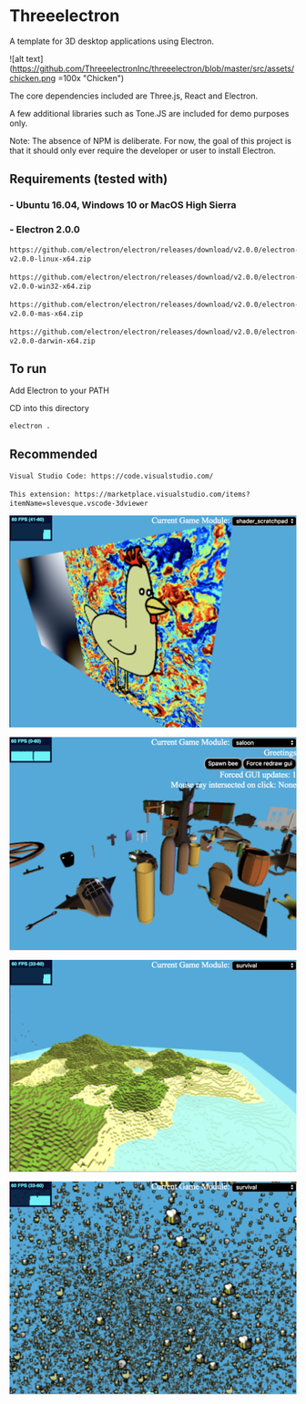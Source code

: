 # Threeelectron

A template for 3D desktop applications using Electron. 

![alt text](https://github.com/ThreeelectronInc/threeelectron/blob/master/src/assets/chicken.png =100x "Chicken")

The core dependencies included are Three.js, React and Electron.  

A few additional libraries such as Tone.JS are included for demo purposes only.  

Note: The absence of NPM is deliberate.  For now, the goal of this project is that it should only ever require the developer or user to install Electron.

## Requirements (tested with)

### - Ubuntu 16.04, Windows 10 or MacOS High Sierra

### - Electron 2.0.0
    https://github.com/electron/electron/releases/download/v2.0.0/electron-v2.0.0-linux-x64.zip

    https://github.com/electron/electron/releases/download/v2.0.0/electron-v2.0.0-win32-x64.zip
    
    https://github.com/electron/electron/releases/download/v2.0.0/electron-v2.0.0-mas-x64.zip

    https://github.com/electron/electron/releases/download/v2.0.0/electron-v2.0.0-darwin-x64.zip


## To run

Add Electron to your PATH

CD into this directory

    electron .


## Recommended

    Visual Studio Code: https://code.visualstudio.com/

    This extension: https://marketplace.visualstudio.com/items?itemName=slevesque.vscode-3dviewer


![alt text](https://github.com/ThreeelectronInc/threeelectron/blob/master/chicken.png "Chicken")

![alt text](https://github.com/ThreeelectronInc/threeelectron/blob/master/saloon.png "Saloon")

![alt text](https://github.com/ThreeelectronInc/threeelectron/blob/master/island.png "Island")

![alt text](https://github.com/ThreeelectronInc/threeelectron/blob/master/swarm.png "Swarm")

